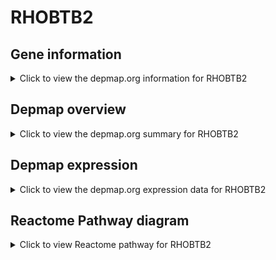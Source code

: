 <h1>RHOBTB2</h1>

<h2>Gene information</h2>
<details>
  <summary>Click to view the depmap.org information for RHOBTB2</summary>
  <iframe src="https://depmap.org/portal/gene/RHOBTB2?tab=about" style="border:none;width:100%;height:800px"></iframe>
</details>

<h2>Depmap overview</h2>
<details>
  <summary>Click to view the depmap.org summary for RHOBTB2</summary>
  <iframe src="https://depmap.org/portal/gene/RHOBTB2?tab=overview" style="border:none;width:100%;height:800px"></iframe>
</details>

<h2>Depmap expression</h2>
<details>
  <summary>Click to view the depmap.org expression data for RHOBTB2</summary>
  <iframe src="https://depmap.org/portal/gene/RHOBTB2?tab=characterization" style="border:none;width:100%;height:800px"></iframe>
</details>



<h2>Reactome Pathway diagram</h2>
<details>
  <summary>Click to view Reactome pathway for RHOBTB2</summary>
  <p>Rho GTPase cycle</p>
  <iframe src="https://reactome.org/PathwayBrowser/#/R-HSA-194840" style="border:none;width:100%;height:800px"></iframe>
</details>



